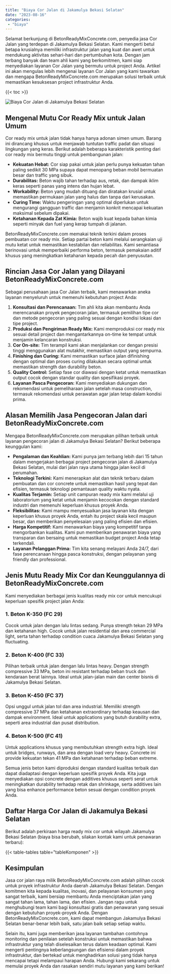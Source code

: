 ```yaml
---
title: "Biaya Cor Jalan di Jakamulya Bekasi Selatan"
date: "2023-08-16"
categories: 
 - "biaya"
---
```


Selamat berkunjung di BetonReadyMixConcrete.com, penyedia jasa Cor Jalan yang terdepan di Jakamulya Bekasi Selatan. Kami mengerti betul betapa krusialnya memiliki infrastruktur jalan yang kuat dan awet untuk mendukung aktivitas sehari-hari dan pertumbuhan kota. Dengan jam terbang banyak dan team ahli kami yang berkomitmen, kami siap menyediakan layanan Cor Jalan yang bermutu untuk project Anda. Artikel ini akan mengulas lebih mengenai layanan Cor Jalan yang kami tawarkan dan mengapa BetonReadyMixConcrete.com merupakan solusi terbaik untuk memastikan kesuksesan project infrastruktur Anda.

{{< toc >}}

![Biaya Cor Jalan di Jakamulya Bekasi Selatan](https://betoncor8.github.io/cor/harga-beton-readymix-concrete%20(9).png)

## Mengenal Mutu Cor Ready Mix untuk Jalan Umum

Cor ready mix untuk jalan tidak hanya hanya adonan simen umum. Barang ini dirancang khusus untuk menjawab tuntutan traffic padat dan situasi lingkungan yang keras. Berikut adalah beberapa karakteristik penting dari cor ready mix bermutu tinggi untuk pembangunan jalan:

- **Kekuatan Hebat:** Cor siap pakai untuk jalan perlu punya kekuatan tahan paling sedikit 30 MPa supaya dapat menopang beban mobil bermuatan besar dan traffic yang sibuk.
- **Durabilitas:** Beton wajib tahan terhadap aus, retak, dan dampak iklim keras seperti panas yang intens dan hujan lebat.
- **Workability:** Beton yang mudah dituang dan diratakan krusial untuk memastikan permukaan jalan yang halus dan tanpa dari kerusakan.
- **Curing Time:** Waktu pengeringan yang optimal diperlukan untuk mengurangi gangguan traffic dan menjamin konkrit mencapai kekuatan maksimal sebelum dipakai.
- **Ketahanan Kepada Zat Kimia:** Beton wajib kuat kepada bahan kimia seperti minyak dan fuel yang kerap tumpah di jalanan.

BetonReadyMixConcrete.com memakai teknik terkini dalam proses pembuatan cor ready mix. Setiap partai beton kami melalui serangkaian uji mutu ketat untuk memastikan kestabilan dan reliabilitas. Kami senantiasa berinovasi untuk memperbaiki performa beton, termasuk pemakaian aditif khusus yang meningkatkan ketahanan kepada pecah dan penyusutan.

## Rincian Jasa Cor Jalan yang Dilayani BetonReadyMixConcrete.com

Sebagai perusahaan jasa Cor Jalan terbaik, kami menawarkan aneka layanan menyeluruh untuk memenuhi kebutuhan project Anda:

1. **Konsultasi dan Perencanaan:** Tim ahli kita akan membantu Anda merencanakan proyek pengecoran jalan, termasuk pemilihan tipe cor dan metode pengecoran yang paling sesuai dengan kondisi lokasi dan tipe project.
2. **Produksi dan Pengiriman Ready Mix:** Kami memproduksi cor ready mix sesuai detail project dan mengantarkannya on-time ke tempat untuk menjamin kelancaran konstruksi.
3. **Cor On-site:** Tim terampil kami akan menjalankan cor dengan presisi tinggi menggunakan alat mutakhir, memastikan output yang sempurna.
4. **Finishing dan Curing:** Kami memastikan surface jalan difinishing dengan optimal dan proses curing dilakukan secara optimal untuk memastikan strength dan durability beton.
5. **Quality Control:** Setiap fase cor diawasi dengan ketat untuk memastikan output cocok dengan standar quality dan spesifikasi proyek.
6. **Layanan Pasca Pengecoran:** Kami menyediakan dukungan dan rekomendasi untuk pemeliharaan jalan setelah masa construction, termasuk rekomendasi untuk perawatan agar jalan tetap dalam kondisi prima.

## Alasan Memilih Jasa Pengecoran Jalan dari BetonReadyMixConcrete.com

Mengapa BetonReadyMixConcrete.com merupakan pilihan terbaik untuk layanan pengecoran jalan di Jakamulya Bekasi Selatan? Berikut beberapa keunggulan kami:

- **Pengalaman dan Keahlian:** Kami punya jam terbang lebih dari 15 tahun dalam mengerjakan berbagai project pengecoran jalan di Jakamulya Bekasi Selatan, mulai dari jalan raya utama hingga jalan kecil di perumahan.
- **Teknologi Terkini:** Kami menerapkan alat dan teknik terbaru dalam pembuatan dan cor concrete untuk memastikan hasil yang tepat dan efisien, termasuk teknologi pemantauan quality waktu nyata.
- **Kualitas Terjamin:** Setiap unit campuran ready mix kami melalui uji laboratorium yang ketat untuk menjamin kecocokan dengan standard industri dan memenuhi keperluan khusus proyek Anda.
- **Fleksibilitas:** Kami mampu menyesuaikan jasa layanan kita dengan keperluan khusus proyek Anda, entah itu project skala kecil maupun besar, dan memberikan penyelesaian yang paling efisien dan efisien.
- **Harga Kompetitif:** Kami menawarkan biaya yang kompetitif tanpa mengorbankan kualitas. Kami pun memberikan penawaran biaya yang transparan dan bersaing untuk memastikan budget project Anda tetap terkendali.
- **Layanan Pelanggan Prima:** Tim kita senang melayani Anda 24/7, dari fase perencanaan hingga pasca konstruksi, dengan pelayanan yang friendly dan professional.

## Jenis Mutu Ready Mix Cor dan Keunggulannya di BetonReadyMixConcrete.com

Kami menyediakan berbagai jenis kualitas ready mix cor untuk mencukupi keperluan spesifik project jalan Anda:

### 1\. Beton K-350 (FC 29)

Cocok untuk jalan dengan lalu lintas sedang. Punya strength tekan 29 MPa dan ketahanan high. Cocok untuk jalan residential dan area commercial light, serta tahan terhadap condition cuaca Jakamulya Bekasi Selatan yang fluctuating.

### 2\. Beton K-400 (FC 33)

Pilihan terbaik untuk jalan dengan lalu lintas heavy. Dengan strength compressive 33 MPa, beton ini resistant terhadap beban truck dan kendaraan berat lainnya. Ideal untuk jalan-jalan main dan center bisnis di Jakamulya Bekasi Selatan.

### 3\. Beton K-450 (FC 37)

Opsi unggul untuk jalan tol dan area industrial. Memiliki strength compressive 37 MPa dan ketahanan extraordinary terhadap keausan dan dampak environment. Ideal untuk applications yang butuh durability extra, seperti area industrial dan pusat distribution.

### 4\. Beton K-500 (FC 41)

Untuk applications khusus yang membutuhkan strength extra high. Ideal untuk bridges, runways, dan area dengan load very heavy. Concrete ini provide kekuatan tekan 41 MPa dan ketahanan terhadap beban extreme.

Semua jenis beton kami diproduksi dengan standard kualitas terbaik dan dapat diadaptasi dengan keperluan spesifik proyek Anda. Kita juga menyediakan opsi concrete dengan additives khusus seperti serat untuk meningkatkan durability terhadap retak dan shrinkage, serta additives lain yang bisa enhance performance beton sesuai dengan condition proyek Anda.

## Daftar Harga Cor Jalan di Jakamulya Bekasi Selatan

Berikut adalah perkiraan harga ready mix cor untuk wilayah Jakamulya Bekasi Selatan (biaya bisa berubah, silakan kontak kami untuk penawaran terbaru):

{{< table-tables table="tableKomponen" >}}

## Kesimpulan

Jasa cor jalan raya milik BetonReadyMixConcrete.com adalah pilihan cocok untuk proyek infrastruktur Anda daerah Jakamulya Bekasi Selatan. Dengan komitmen kita kepada kualitas, inovasi, dan pelayanan konsumen yang sangat terbaik, kami bersiap membantu Anda menciptakan jalan yang sangat tahan lama, tahan lama, dan efisien. Jangan ragu untuk menghubungi team kami bagi konsultasi gratis dan penawaran yang sesuai dengan kebutuhan proyek-proyek Anda. Dengan BetonReadyMixConcrete.com, kami dapat membangun Jakamulya Bekasi Selatan benar-benar lebih baik, satu jalan baik setiap setiap waktu.

Selain itu, kami juga memberikan jasa layanan tambahan contohnya monitoring dan penilaian setelah konstruksi untuk memastikan bahwa infrastruktur yang telah diselesaikan terus dalam keadaan optimal. Kami mengerti pentingnya keberlangsungan dan efisiensi dalam proyek infrastruktur, dan bertekad untuk menghadirkan solusi yang tidak hanya mencapai tetapi melampaui harapan Anda. Hubungi kami sekarang untuk memulai proyek Anda dan rasakan sendiri mutu layanan yang kami berikan!
